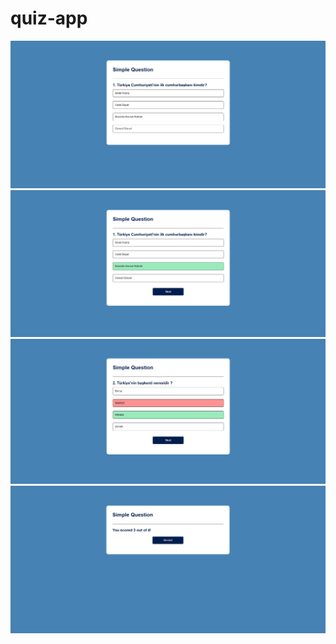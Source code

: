 # quiz-app
<img src="img/quiz-main.png">
<img src="img/quiz-correct.png">
<img src="img/quiz-incorrect.png">
<img src="img/quiz-score.png">